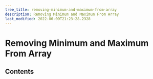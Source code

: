 ```yaml
---
tree_title: removing-minimum-and-maximum-from-array
description: Removing Minimum and Maximum From Array
last_modified: 2022-06-09T21:23:28.2328
---
```


# Removing Minimum and Maximum From Array

## Contents
